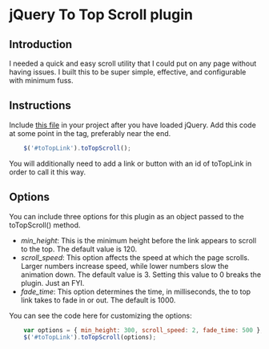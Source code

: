 # jQuery To Top Scroll plugin

## Introduction

I needed a quick and easy scroll utility that I could put on any page without having issues. I built this to be super simple, effective, and configurable with minimum fuss.

## Instructions

Include [this file](./jquery-to-top.js) in your project after you have loaded jQuery.
Add this code at some point in the <body> tag, preferably near the end.

```javascript
    $('#toTopLink').toTopScroll();
```
    
You will additionally need to add a link or button with an id of toTopLink in order to call it this way.

## Options

You can include three options for this plugin as an object passed to the toTopScroll() method.

* _min_height_: This is the minimum height before the link appears to scroll to the top. The default value is 120.
* _scroll_speed_: This option affects the speed at which the page scrolls. Larger numbers increase speed, while lower numbers slow the animation down. The default value is 3. Setting this value to 0 breaks the plugin. Just an FYI.
* _fade_time_: This option determines the time, in milliseconds, the to top link takes to fade in or out. The default is 1000.

You can see the code here for customizing the options:
```javascript
    var options = { min_height: 300, scroll_speed: 2, fade_time: 500 };
    $('#toTopLink').toTopScroll(options);
```
    
    

